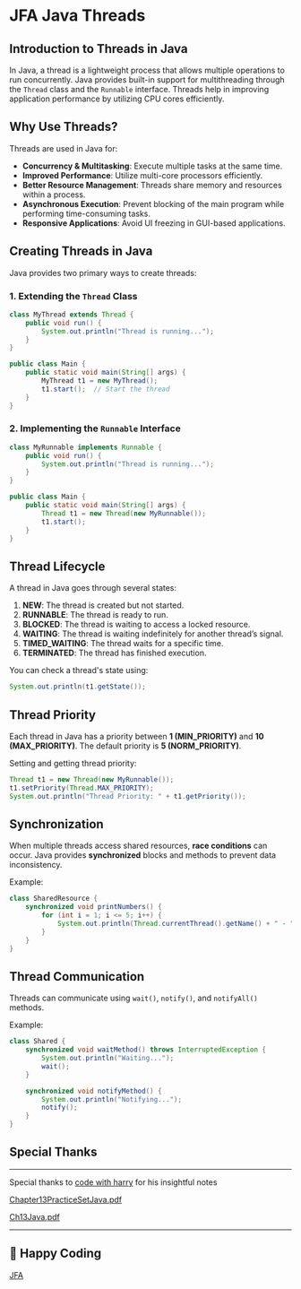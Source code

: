 # JFA Java Threads

## Introduction to Threads in Java
In Java, a thread is a lightweight process that allows multiple operations to run concurrently. Java provides built-in support for multithreading through the `Thread` class and the `Runnable` interface. Threads help in improving application performance by utilizing CPU cores efficiently.

## Why Use Threads?
Threads are used in Java for:
- **Concurrency & Multitasking**: Execute multiple tasks at the same time.
- **Improved Performance**: Utilize multi-core processors efficiently.
- **Better Resource Management**: Threads share memory and resources within a process.
- **Asynchronous Execution**: Prevent blocking of the main program while performing time-consuming tasks.
- **Responsive Applications**: Avoid UI freezing in GUI-based applications.

## Creating Threads in Java
Java provides two primary ways to create threads:

### 1. Extending the `Thread` Class
```java
class MyThread extends Thread {
    public void run() {
        System.out.println("Thread is running...");
    }
}

public class Main {
    public static void main(String[] args) {
        MyThread t1 = new MyThread();
        t1.start();  // Start the thread
    }
}
```

### 2. Implementing the `Runnable` Interface
```java
class MyRunnable implements Runnable {
    public void run() {
        System.out.println("Thread is running...");
    }
}

public class Main {
    public static void main(String[] args) {
        Thread t1 = new Thread(new MyRunnable());
        t1.start();
    }
}
```

## Thread Lifecycle
A thread in Java goes through several states:
1. **NEW**: The thread is created but not started.
2. **RUNNABLE**: The thread is ready to run.
3. **BLOCKED**: The thread is waiting to access a locked resource.
4. **WAITING**: The thread is waiting indefinitely for another thread’s signal.
5. **TIMED_WAITING**: The thread waits for a specific time.
6. **TERMINATED**: The thread has finished execution.

You can check a thread's state using:
```java
System.out.println(t1.getState());
```

## Thread Priority
Each thread in Java has a priority between **1 (MIN_PRIORITY)** and **10 (MAX_PRIORITY)**. The default priority is **5 (NORM_PRIORITY)**.

Setting and getting thread priority:
```java
Thread t1 = new Thread(new MyRunnable());
t1.setPriority(Thread.MAX_PRIORITY);
System.out.println("Thread Priority: " + t1.getPriority());
```

## Synchronization
When multiple threads access shared resources, **race conditions** can occur. Java provides **synchronized** blocks and methods to prevent data inconsistency.

Example:
```java
class SharedResource {
    synchronized void printNumbers() {
        for (int i = 1; i <= 5; i++) {
            System.out.println(Thread.currentThread().getName() + " - " + i);
        }
    }
}
```

## Thread Communication
Threads can communicate using `wait()`, `notify()`, and `notifyAll()` methods.

Example:
```java
class Shared {
    synchronized void waitMethod() throws InterruptedException {
        System.out.println("Waiting...");
        wait();
    }

    synchronized void notifyMethod() {
        System.out.println("Notifying...");
        notify();
    }
}
```

## Special Thanks
---
Special thanks to [code with harry](https://www.youtube.com/@CodeWithHarry) for his insightful notes

[Chapter13PracticeSetJava.pdf](https://github.com/user-attachments/files/18985433/Chapter13PracticeSetJava.pdf)

[Ch13Java.pdf](https://github.com/user-attachments/files/18985432/Ch13Java.pdf)

---

🚀 **Happy Coding**
---
[JFA](https://github.com/abhinandan2540)

